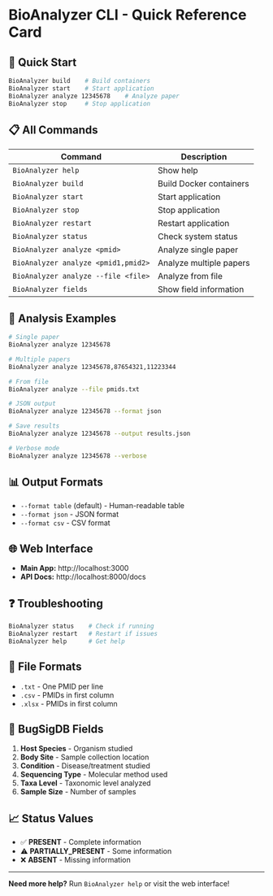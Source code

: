 # BioAnalyzer CLI - Quick Reference Card

## 🚀 Quick Start
```bash
BioAnalyzer build    # Build containers
BioAnalyzer start    # Start application
BioAnalyzer analyze 12345678    # Analyze paper
BioAnalyzer stop     # Stop application
```

## 📋 All Commands

| Command | Description |
|---------|-------------|
| `BioAnalyzer help` | Show help |
| `BioAnalyzer build` | Build Docker containers |
| `BioAnalyzer start` | Start application |
| `BioAnalyzer stop` | Stop application |
| `BioAnalyzer restart` | Restart application |
| `BioAnalyzer status` | Check system status |
| `BioAnalyzer analyze <pmid>` | Analyze single paper |
| `BioAnalyzer analyze <pmid1,pmid2>` | Analyze multiple papers |
| `BioAnalyzer analyze --file <file>` | Analyze from file |
| `BioAnalyzer fields` | Show field information |

## 🔬 Analysis Examples

```bash
# Single paper
BioAnalyzer analyze 12345678

# Multiple papers
BioAnalyzer analyze 12345678,87654321,11223344

# From file
BioAnalyzer analyze --file pmids.txt

# JSON output
BioAnalyzer analyze 12345678 --format json

# Save results
BioAnalyzer analyze 12345678 --output results.json

# Verbose mode
BioAnalyzer analyze 12345678 --verbose
```

## 📊 Output Formats

- `--format table` (default) - Human-readable table
- `--format json` - JSON format
- `--format csv` - CSV format

## 🌐 Web Interface

- **Main App:** http://localhost:3000
- **API Docs:** http://localhost:8000/docs

## ❓ Troubleshooting

```bash
BioAnalyzer status    # Check if running
BioAnalyzer restart   # Restart if issues
BioAnalyzer help      # Get help
```

## 📁 File Formats

- `.txt` - One PMID per line
- `.csv` - PMIDs in first column  
- `.xlsx` - PMIDs in first column

## 🧬 BugSigDB Fields

1. **Host Species** - Organism studied
2. **Body Site** - Sample collection location
3. **Condition** - Disease/treatment studied
4. **Sequencing Type** - Molecular method used
5. **Taxa Level** - Taxonomic level analyzed
6. **Sample Size** - Number of samples

## 📈 Status Values

- ✅ **PRESENT** - Complete information
- ⚠️ **PARTIALLY_PRESENT** - Some information
- ❌ **ABSENT** - Missing information

---

**Need more help?** Run `BioAnalyzer help` or visit the web interface!
